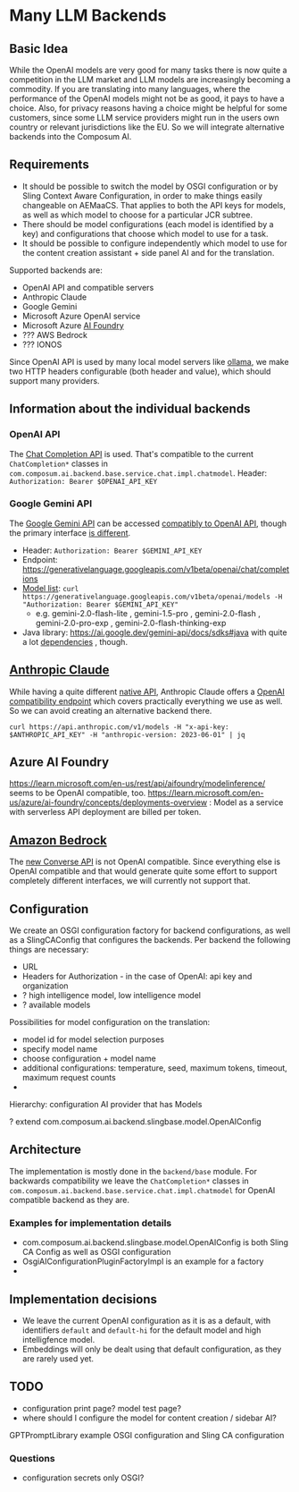 # Many LLM Backends

## Basic Idea

While the OpenAI models are very good for many tasks there is now quite a competition in the LLM market and LLM models
are increasingly becoming a commodity. If you are
translating into many languages, where the performance of the OpenAI models might not be as good, it pays to have a
choice. Also, for privacy reasons having a choice might be helpful for some customers, since some LLM service
providers might run in the users own country or relevant jurisdictions like the EU. So we will integrate alternative
backends into the Composum AI.

## Requirements

- It should be possible to switch the model by OSGI configuration or by Sling Context Aware Configuration, in order
  to make things easily changeable on AEMaaCS. That applies to both the API keys for models, as well as which model
  to choose for a particular JCR subtree.
- There should be model configurations (each model is identified by a key) and configurations that choose which
  model to use for a task.
- It should be possible to configure independently which model to use for the content creation assistant + side
  panel AI and for the translation.

Supported backends are:

- OpenAI API and compatible servers
- Anthropic Claude
- Google Gemini
- Microsoft Azure OpenAI service
- Microsoft Azure [AI Foundry](https://learn.microsoft.com/en-us/azure/ai-studio/what-is-ai-studio)
- ??? AWS Bedrock
- ??? IONOS

Since OpenAI API is used by many local model servers like [ollama](https://ollama.com/), we make two HTTP headers
configurable (both header and value), which should support many providers.

## Information about the individual backends

### OpenAI API

The [Chat Completion API](https://platform.openai.com/docs/api-reference/chat) is used. That's compatible to the
current `ChatCompletion*` classes in `com.composum.ai.backend.base.service.chat.impl.chatmodel`.
Header: `Authorization: Bearer $OPENAI_API_KEY`

### Google Gemini API

The [Google Gemini API](https://ai.google.dev/gemini-api/docs) can be accessed
[compatibly to OpenAI API](https://ai.google.dev/gemini-api/docs/openai), though the primary interface
[is different](https://ai.google.dev/api/generate-content).

- Header: `Authorization: Bearer $GEMINI_API_KEY`
- Endpoint: https://generativelanguage.googleapis.com/v1beta/openai/chat/completions
- [Model list](https://ai.google.dev/gemini-api/docs/models/gemini):
  `curl https://generativelanguage.googleapis.com/v1beta/openai/models -H "Authorization: Bearer $GEMINI_API_KEY"`
    - e.g. gemini-2.0-flash-lite , gemini-1.5-pro , gemini-2.0-flash , gemini-2.0-pro-exp ,
      gemini-2.0-flash-thinking-exp
- Java library: https://ai.google.dev/gemini-api/docs/sdks#java with quite a lot
  [dependencies](https://central.sonatype.com/artifact/com.google.genai/google-genai/dependencies) , though.

## [Anthropic Claude](https://www.anthropic.com/)

While having a quite different [native API](https://docs.anthropic.com/en/api/messages), Anthropic Claude offers a
[OpenAI compatibility endpoint](https://docs.anthropic.com/en/api/openai-sdk) which covers practically everything we
use as well. So we can avoid creating an alternative backend there.

`curl https://api.anthropic.com/v1/models -H "x-api-key: $ANTHROPIC_API_KEY" -H "anthropic-version: 2023-06-01" | jq`

## Azure AI Foundry

https://learn.microsoft.com/en-us/rest/api/aifoundry/modelinference/ seems to be OpenAI compatible, too.
https://learn.microsoft.com/en-us/azure/ai-foundry/concepts/deployments-overview : Model as a service with 
serverless API deployment are billed per token.

## [Amazon Bedrock](https://aws.amazon.com/de/bedrock/)

The [new Converse API](https://docs.aws.amazon.com/bedrock/latest/APIReference/API_runtime_Converse.html) is not 
OpenAI compatible. Since everything else is OpenAI compatible and that would generate quite some effort to 
support completely different interfaces, we will currently not support that.

## Configuration

We create an OSGI configuration factory for backend configurations, as well as a SlingCAConfig that configures the
backends. Per backend the following things are necessary:

- URL
- Headers for Authorization - in the case of OpenAI: api key and organization
- ? high intelligence model, low intelligence model
- ? available models

Possibilities for model configuration on the translation:

- model id for model selection purposes
- specify model name
- choose configuration + model name
- additional configurations: temperature, seed, maximum tokens, timeout, maximum request counts
-

Hierarchy: configuration AI provider that has Models

? extend com.composum.ai.backend.slingbase.model.OpenAIConfig

## Architecture

The implementation is mostly done in the `backend/base` module.
For backwards compatibility we leave the `ChatCompletion*` classes in
`com.composum.ai.backend.base.service.chat.impl.chatmodel` for OpenAI compatible backend as they are.

### Examples for implementation details

- com.composum.ai.backend.slingbase.model.OpenAIConfig is both Sling CA Config as well as OSGI configuration
- OsgiAIConfigurationPluginFactoryImpl is an example for a factory
- 

## Implementation decisions

- We leave the current OpenAI configuration as it is as a default, with identifiers `default` and `default-hi` for the
  default model and high intelligfence model.
- Embeddings will only be dealt using that default configuration, as they are rarely used yet.

## TODO

- configuration print page? model test page?
- where should I configure the model for content creation / sidebar AI?

GPTPromptLibrary example OSGI configuration and Sling CA configuration

### Questions

- configuration secrets only OSGI?
